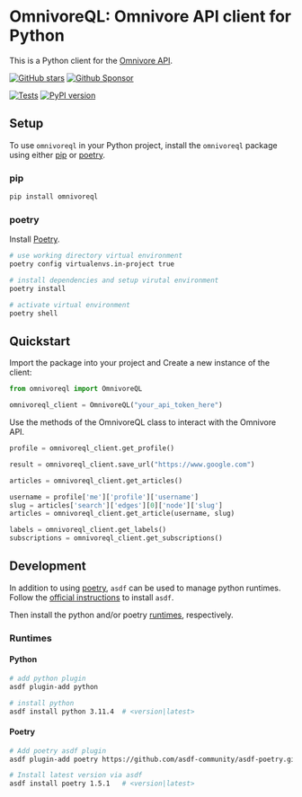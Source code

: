 # OmnivoreQL: Omnivore API client for Python

This is a Python client for the [Omnivore API](https://omnivore.app).

[![GitHub stars](https://img.shields.io/github/stars/yazdipour/omnivoreql.svg?style=social&label=Star)](https://github.com/yazdipour/omnivoreql/stargazers)
[![Github Sponsor](https://img.shields.io/static/v1?label=Sponsor&message=%E2%9D%A4&logo=GitHub&color=%23fe8e86)](https://github.com/sponsors/yazdipour)

[![Tests](https://github.com/yazdipour/OmnivoreQL/actions/workflows/test.yml/badge.svg)](https://github.com/yazdipour/OmnivoreQL/actions/workflows/test.yml)
[![PyPI version](https://badge.fury.io/py/omnivoreql.svg)](https://pypi.org/project/omnivoreql/)

## Setup

To use `omnivoreql` in your Python project, install the `omnivoreql` package using either [pip](#pip) or [poetry](#poetry).

### pip

```bash
pip install omnivoreql
```

### poetry

Install [Poetry](https://python-poetry.org/docs/).

```bash
# use working directory virtual environment
poetry config virtualenvs.in-project true

# install dependencies and setup virutal environment
poetry install

# activate virtual environment
poetry shell
```

## Quickstart

Import the package into your project and Create a new instance of the client:

```python
from omnivoreql import OmnivoreQL

omnivoreql_client = OmnivoreQL("your_api_token_here")
```

Use the methods of the OmnivoreQL class to interact with the Omnivore API. 

```python
profile = omnivoreql_client.get_profile()

result = omnivoreql_client.save_url("https://www.google.com")

articles = omnivoreql_client.get_articles()

username = profile['me']['profile']['username']
slug = articles['search']['edges'][0]['node']['slug']
articles = omnivoreql_client.get_article(username, slug)

labels = omnivoreql_client.get_labels()
subscriptions = omnivoreql_client.get_subscriptions()
```

## Development

In addition to using [poetry](#poetry), `asdf` can be used to manage python runtimes. Follow the [official instructions](https://asdf-vm.com/guide/getting-started.html#_2-download-asdf) to install `asdf`.

Then install the python and/or poetry [runtimes](#runtimes), respectively.

### Runtimes
#### Python
```bash
# add python plugin
asdf plugin-add python

# install python
asdf install python 3.11.4  # <version|latest>
```

#### Poetry
```bash
# Add poetry asdf plugin
asdf plugin-add poetry https://github.com/asdf-community/asdf-poetry.git

# Install latest version via asdf
asdf install poetry 1.5.1   # <version|latest>
```
